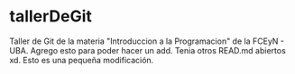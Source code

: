 # tallerDeGit

Taller de Git de la materia "Introduccion a la Programacion" de la FCEyN - UBA.
Agrego esto para poder hacer un add. Tenia otros READ.md abiertos xd. Esto es una pequeña modificación.
